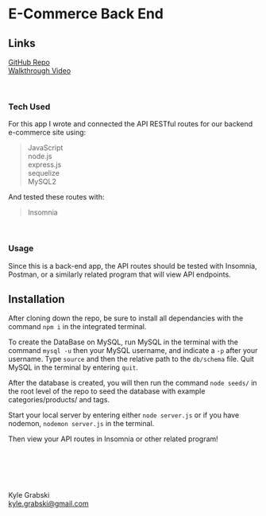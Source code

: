 # E-Commerce Back End

## Links

[GitHub Repo](https://github.com/kylegrabski/E-Commerce-Back-End)  
[Walkthrough Video](https://www.youtube.com/watch?v=mXDfqp9hSJc) 


<br>

### Tech Used
For this app I wrote and connected the API RESTful routes for our backend e-commerce site using: 
 
>JavaScript  
node.js  
express.js  
sequelize  
MySQL2  

And tested these routes with:  
>Insomnia

<br>  


### Usage
Since this is a back-end app, the API routes should be tested with Insomnia, Postman, or a similarly related program that will view API endpoints.   

## Installation

After cloning down the repo, be sure to install all dependancies with the command `npm i` in the integrated terminal. 

To create the DataBase on MySQL, run MySQL in the terminal with the command `mysql -u` then your MySQL username, and indicate a `-p` after your username. Type `source` and then the relative path to the `db/schema` file. Quit MySQL in the terminal by entering `quit`.



After the database is created, you will then run the command `node seeds/` in the root level of the repo to seed the database with example categories/products/ and tags.

Start your local server by entering either `node server.js` or if you have nodemon, `nodemon server.js` in the terminal.  

Then view your API routes in Insomnia or other related program!  




<br>  
<br>  
<br>  
<br>  

Kyle Grabski  
kyle.grabski@gmail.com